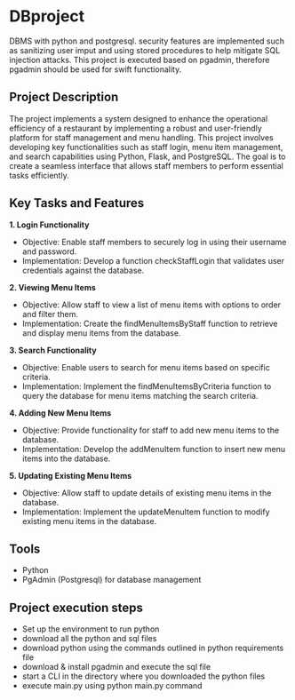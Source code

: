 # DBproject
DBMS with python and postgresql. security features are implemented such as sanitizing user imput and using stored procedures to help mitigate SQL injection attacks.
This project is executed based on pgadmin, therefore pgadmin should be used for swift functionality.
<h2> Project Description</h2>
The project implements a system  designed to enhance the operational efficiency of a restaurant by implementing a robust and user-friendly platform for staff management and menu handling. This project involves developing key functionalities such as staff login, menu item management, and search capabilities using Python, Flask, and PostgreSQL. The goal is to create a seamless interface that allows staff members to perform essential tasks efficiently.
<br />

<h2>Key Tasks and Features</h2>

<b> 1. Login Functionality</b>

-  Objective: Enable staff members to securely log in using their username and password.<br />
-  Implementation: Develop a function checkStaffLogin that validates user credentials against the database. 

<b> 2. Viewing Menu Items </b><br />

-  Objective: Allow staff to view a list of menu items with options to order and filter them.<br />
-  Implementation: Create the findMenuItemsByStaff function to retrieve and display menu items from the database.
  
<b> 3. Search Functionality </b><br />

-  Objective: Enable users to search for menu items based on specific criteria.<br />
-  Implementation: Implement the findMenuItemsByCriteria function to query the database for menu items matching the search criteria.
  
<b> 4. Adding New Menu Items </b><br />

-  Objective: Provide functionality for staff to add new menu items to the database.<br />
-  Implementation: Develop the addMenuItem function to insert new menu items into the database.
   
<b> 5. Updating Existing Menu Items </b><br />

-  Objective: Allow staff to update details of existing menu items in the database.<br />
-  Implementation: Implement the updateMenuItem function to modify existing menu items in the database. <br />

## Tools

- Python
- PgAdmin (Postgresql) for database management

## Project execution steps
- Set up the environment to run python
-  download all the python and sql files
-  download python using the commands outlined in python requirements file
- download & install  pgadmin and execute the sql file
- start a CLI in the directory where you downloaded the python files
- execute main.py using python main.py command



